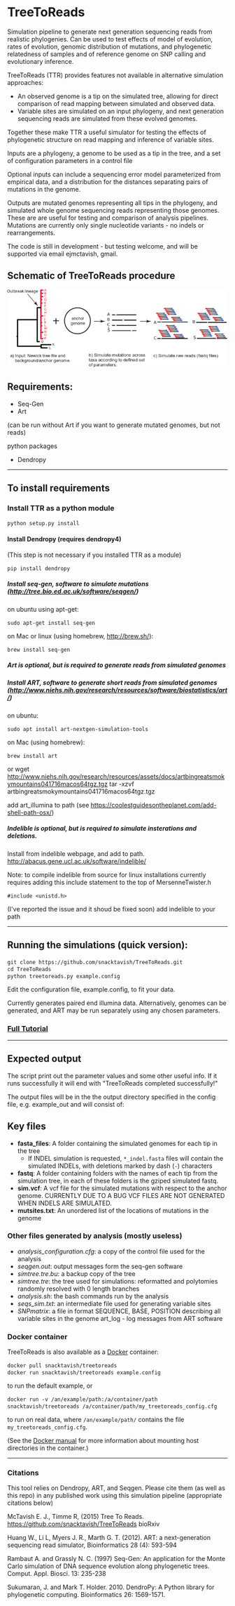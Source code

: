 # TreeToReads

Simulation pipeline to generate next generation sequencing reads from realistic phylogenies.
Can be used to test effects of model of evolution, rates of evolution,
genomic distribution of mutations, and phylogenetic relatedness of samples and of reference genome
on SNP calling and evolutionary inference.

TreeToReads (TTR) provides features not available in alternative simulation approaches:

  - An observed genome is a tip on the simulated tree, allowing for direct comparison of read mapping between simulated and observed data.
  - Variable sites are simulated on an input phylogeny, and next generation sequencing reads are simulated from these evolved genomes.

Together these make TTR a useful simulator for testing the effects of phylogenetic structure on read mapping and inference of variable sites.


Inputs are a phylogeny, a genome to be used as a tip in the tree,
and a set of configuration parameters in a control file

Optional inputs can include a sequencing error model parameterized from empirical data,
and a distribution for the distances separating pairs of mutations in the genome.

Outputs are mutated genomes representing all tips in the phylogeny,
and simulated whole genome sequencing reads representing those genomes.
These are are useful for testing and comparison of analysis pipelines.
Mutations are currently only single nucleotide variants - no indels or rearrangements.

The code is still in development - but testing welcome, and will be supported via email ejmctavish, gmail.

## Schematic of TreeToReads procedure
![](https://github.com/snacktavish/TreeToReads/blob/master/docs/TTR-figure.png?raw=true)

## Requirements:

-   Seq-Gen
-   Art

(can be run without Art if you want to generate mutated genomes, but not reads)

python packages
-   Dendropy


-------------------------

## To install requirements
### Install TTR as a python module

    python setup.py install

#### Install Dendropy (requires dendropy4)
(This step is not necessary if you installed TTR as a module)

    pip install dendropy

##### Install seq-gen, software to simulate mutations (http://tree.bio.ed.ac.uk/software/seqgen/)
on ubuntu using apt-get:

    sudo apt-get install seq-gen

on Mac or linux (using homebrew, http://brew.sh/):

    brew install seq-gen


##### Art is optional, but is required to generate reads from simulated genomes
##### Install ART, software to generate short reads from simulated genomes (http://www.niehs.nih.gov/research/resources/software/biostatistics/art/)

on ubuntu:

    sudo apt install art-nextgen-simulation-tools

on Mac (using homebrew):

    brew install art
or
   wget http://www.niehs.nih.gov/research/resources/assets/docs/artbingreatsmokymountains041716macos64tgz.tgz
   tar -xzvf artbingreatsmokymountains041716macos64tgz.tgz

add art_illumina to path (see https://coolestguidesontheplanet.com/add-shell-path-osx/)

##### Indelible is optional, but is required to simulate insterations and deletions.

Install from indelible webpage, and add to path.
    http://abacus.gene.ucl.ac.uk/software/indelible/

Note: to compile indelible from source for linux installations currently requires adding this include statement to the top of MersenneTwister.h

    #include <unistd.h>

(I've reported the issue and it shoud be fixed soon)
add indelible to your path



-----------------------------------------------------------
## Running the simulations (quick version):

    git clone https://github.com/snacktavish/TreeToReads.git
    cd TreeToReads
    python treetoreads.py example.config

Edit the configuration file, example.config, to fit your data.

Currently generates paired end illumina data.
Alternatively, genomes can be generated, and ART may be
 run separately using any chosen parameters.

### [Full Tutorial](https://github.com/snacktavish/TreeToReads/blob/master/docs/tutorial.md)

---------------------------------------------------------
## Expected output
The script print out the parameter values and some other useful info.
If it runs successfully it will end with
"TreeToReads completed successfully!"

The output files will be in the the output directory specified in the
config file, e.g. example_out
and will consist of:

## Key files
- **fasta_files**: A folder containing the simulated genomes for each tip in the tree
  - If INDEL simulation is requested, `*_indel.fasta` files will contain the simulated INDELs, with deletions marked by dash (`-`) characters
- **fastq**: A folder containing folders with the names of each tip from the simulation tree, in each of these folders is the gziped simulated fastq.
- **sim.vcf**: A vcf file for the simulated mutations with respect to the anchor genome.
  CURRENTLY DUE TO A BUG VCF FILES ARE NOT GENERATED WHEN INDELS ARE SIMULATED.
- **mutsites.txt**: An unordered list of the locations of mutations in the genome

### Other files generated by analysis (mostly useless)
- *analysis_configuration.cfg*: a copy of the control file used for the analysis
- *seqgen.out*: output messages form the seq-gen software
- *simtree.tre.bu*: a backup copy of the tree
- *simtree.tre*: the tree used for simulations: reformatted and polytomies randomly resolved with 0 length branches
- *analysis.sh*: the bash commands run by the analysis
- *seqs_sim.txt*: an intermediate file used for generating variable sites
- *SNPmatrix*: a file in format SEQUENCE, BASE, POSITION describing all variable sites in the genome
art_log - log messages from ART software

### Docker container
TreeToReads is also available as a [Docker](https://www.docker.com/) container:

    docker pull snacktavish/treetoreads
    docker run snacktavish/treetoreads example.config

to run the default example, or

    docker run -v /an/example/path:/a/container/path snacktavish/treetoreads /a/container/path/my_treetoreads_config.cfg

to run on real data, where ```/an/example/path/``` contains the file ```my_treetoreads_config.cfg```.

(See the [Docker manual](http://docs.docker.com/engine/reference/run/#volume-shared-filesystems) for more information about mounting host directories in the container.)


----------------------------------------------------------------------------------------

### Citations
This tool relies on Dendropy, ART, and Seqgen.
Please cite them (as well as this repo) in any published work using this simulation pipeline (appropriate citations below)

McTavish E. J., Timme R, (2015) Tree To Reads. https://github.com/snacktavish/TreeToReads  bioRxiv

Huang W., Li L, Myers J. R., Marth G. T. (2012). ART: a next-generation sequencing read simulator, Bioinformatics 28 (4): 593-594

Rambaut A. and Grassly N. C. (1997) Seq-Gen: An application for the Monte Carlo simulation of DNA sequence evolution along phylogenetic trees. Comput. Appl. Biosci. 13: 235-238

Sukumaran, J. and Mark T. Holder. 2010. DendroPy: A Python library for phylogenetic computing. Bioinformatics 26: 1569-1571.

